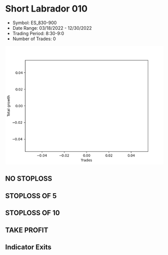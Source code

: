 # Short Labrador 010 
- Symbol: ES_830-900
- Date Range: 03/18/2022 - 12/30/2022
- Trading Period: 8:30-9:0
- Number of Trades: 0

![Plot](ShortLabrador010ES_830-900.png)
## NO STOPLOSS














## STOPLOSS OF 5














## STOPLOSS OF 10














## TAKE PROFIT











## Indicator Exits


